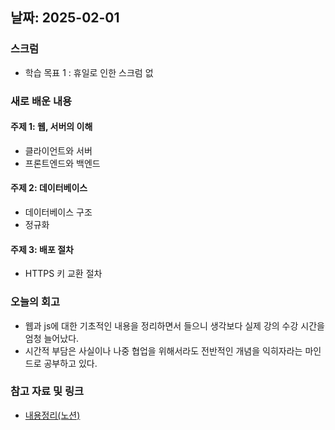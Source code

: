 ## 날짜: 2025-02-01

### 스크럼
- 학습 목표 1 : 휴일로 인한 스크럼 없

### 새로 배운 내용
#### 주제 1: 웹, 서버의 이해
- 클라이언트와 서버
- 프론트엔드와 백엔드

#### 주제 2: 데이터베이스
- 데이터베이스 구조
- 정규화

#### 주제 3: 배포 절차
- HTTPS 키 교환 절차

### 오늘의 회고
- 웹과 js에 대한 기초적인 내용을 정리하면서 들으니 생각보다 실제 강의 수강 시간을 엄청 늘어났다.
- 시간적 부담은 사실이나 나중 협업을 위해서라도 전반적인 개념을 익히자라는 마인드로 공부하고 있다.

### 참고 자료 및 링크
- [내용정리(노션)](https://www.notion.so/250201-18d75a6ebc0a80548c60e33b6a4e9d0c?pvs=4)
